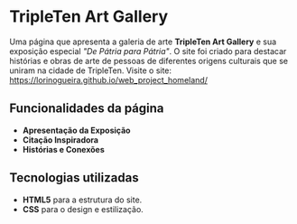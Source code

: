# TripleTen Art Gallery

Uma página que apresenta a galeria de arte **TripleTen Art Gallery** e sua exposição especial _"De Pátria para Pátria"_. O site foi criado para destacar histórias e obras de arte de pessoas de diferentes origens culturais que se uniram na cidade de TripleTen.
Visite o site: https://lorinogueira.github.io/web_project_homeland/

## Funcionalidades da página

- **Apresentação da Exposição**
- **Citação Inspiradora**
- **Histórias e Conexões**

## Tecnologias utilizadas

- **HTML5** para a estrutura do site.
- **CSS** para o design e estilização.

